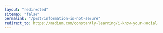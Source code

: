 ```yaml
---
layout: "redirected"
sitemap: "false"
permalink: "/post/information-is-not-secure"
redirect_to: https://medium.com/constantly-learning/i-know-your-social-security-number-c8ad03534bbc"
---
```

